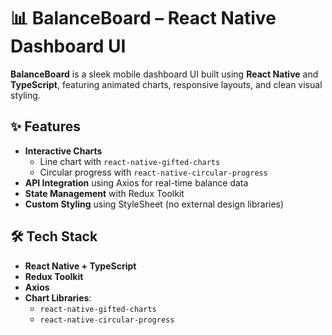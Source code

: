 # 📊 BalanceBoard – React Native Dashboard UI

**BalanceBoard** is a sleek mobile dashboard UI built using **React Native** and **TypeScript**, featuring animated charts, responsive layouts, and clean visual styling.

## ✨ Features

- **Interactive Charts**
  - Line chart with `react-native-gifted-charts`
  - Circular progress with `react-native-circular-progress`
- **API Integration** using Axios for real-time balance data
- **State Management** with Redux Toolkit
- **Custom Styling** using StyleSheet (no external design libraries)

## 🛠 Tech Stack

- **React Native + TypeScript**
- **Redux Toolkit**
- **Axios**
- **Chart Libraries**:
  - `react-native-gifted-charts`
  - `react-native-circular-progress`
